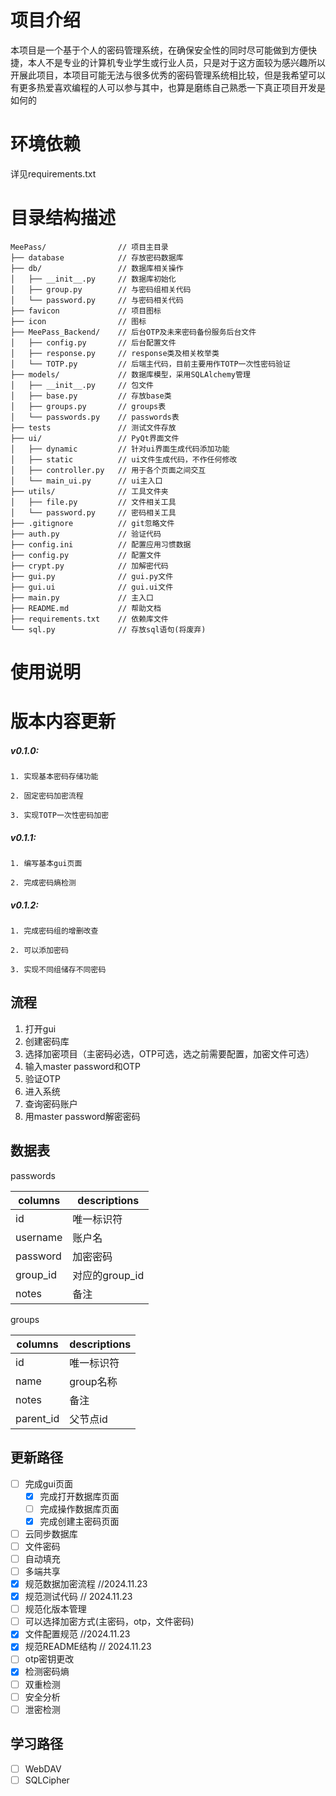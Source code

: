 # 项目介绍
本项目是一个基于个人的密码管理系统，在确保安全性的同时尽可能做到方便快捷，本人不是专业的计算机专业学生或行业人员，只是对于这方面较为感兴趣所以开展此项目，本项目可能无法与很多优秀的密码管理系统相比较，但是我希望可以有更多热爱喜欢编程的人可以参与其中，也算是磨练自己熟悉一下真正项目开发是如何的

# 环境依赖
详见requirements.txt

# 目录结构描述
    MeePass/                // 项目主目录
    ├── database            // 存放密码数据库 
    ├── db/                 // 数据库相关操作
    │   ├── __init__.py     // 数据库初始化
    │   ├── group.py        // 与密码组相关代码
    │   └── password.py     // 与密码相关代码
    ├── favicon             // 项目图标
    ├── icon                // 图标
    ├── MeePass_Backend/    // 后台OTP及未来密码备份服务后台文件
    │   ├── config.py       // 后台配置文件
    │   ├── response.py     // response类及相关枚举类
    │   └── TOTP.py         // 后端主代码，目前主要用作TOTP一次性密码验证
    ├── models/             // 数据库模型，采用SQLAlchemy管理
    │   ├── __init__.py     // 包文件
    │   ├── base.py         // 存放base类
    │   ├── groups.py       // groups表
    │   └── passwords.py    // passwords表
    ├── tests               // 测试文件存放
    ├── ui/                 // PyQt界面文件
    │   ├── dynamic         // 针对ui界面生成代码添加功能
    │   ├── static          // ui文件生成代码，不作任何修改
    │   ├── controller.py   // 用于各个页面之间交互
    │   └── main_ui.py      // ui主入口
    ├── utils/              // 工具文件夹
    │   ├── file.py         // 文件相关工具
    │   └── password.py     // 密码相关工具
    ├── .gitignore          // git忽略文件
    ├── auth.py             // 验证代码
    ├── config.ini          // 配置应用习惯数据
    ├── config.py           // 配置文件
    ├── crypt.py            // 加解密代码
    ├── gui.py              // gui.py文件
    ├── gui.ui              // gui.ui文件
    ├── main.py             // 主入口
    ├── README.md           // 帮助文档
    ├── requirements.txt    // 依赖库文件
    └── sql.py              // 存放sql语句(将废弃)


# 使用说明

# 版本内容更新
##### v0.1.0:
    1. 实现基本密码存储功能
    
    2. 固定密码加密流程

    3. 实现TOTP一次性密码加密

##### v0.1.1:
    1. 编写基本gui页面

    2. 完成密码熵检测

##### v0.1.2:
    1. 完成密码组的增删改查
  
    2. 可以添加密码

    3. 实现不同组储存不同密码

## 流程
1. 打开gui
2. 创建密码库
3. 选择加密项目（主密码必选，OTP可选，选之前需要配置，加密文件可选）
4. 输入master password和OTP
5. 验证OTP
6. 进入系统
7. 查询密码账户
8. 用master password解密密码

## 数据表
passwords

| columns  | descriptions |
|----------|--------------|
| id       | 唯一标识符        |
| username | 账户名          |
| password | 加密密码         |
| group_id | 对应的group_id  | 
| notes    | 备注           |

groups

| columns   | descriptions |
|-----------|--------------|
| id        | 唯一标识符        |
| name      | group名称      |
| notes     | 备注           |
| parent_id | 父节点id        |

## 更新路径
- [ ] 完成gui页面
  - [x] 完成打开数据库页面
  - [ ] 完成操作数据库页面
  - [x] 完成创建主密码页面
- [ ] 云同步数据库
- [ ] 文件密码
- [ ] 自动填充
- [ ] 多端共享
- [x] 规范数据加密流程 //2024.11.23
- [x] 规范测试代码 // 2024.11.23
- [ ] 规范化版本管理
- [ ] 可以选择加密方式(主密码，otp，文件密码)
- [x] 文件配置规范 //2024.11.23
- [x] 规范README结构 // 2024.11.23
- [ ] otp密钥更改
- [x] 检测密码熵
- [ ] 双重检测
- [ ] 安全分析
- [ ] 泄密检测

## 学习路径
- [ ] WebDAV
- [ ] SQLCipher